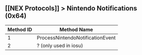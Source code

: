 ## [[NEX Protocols]] > Nintendo Notifications (0x64)

| Method ID | Method Name |
| --- | --- |
| 1 | ProcessNintendoNotificationEvent |
| 2 | ? (only used in iosu) |